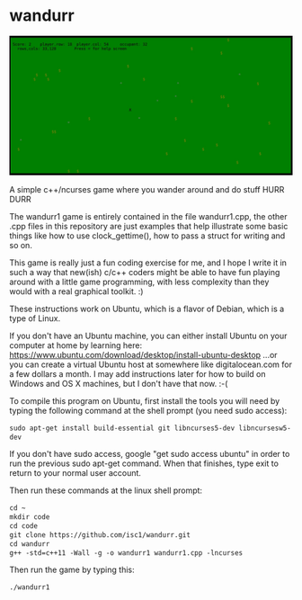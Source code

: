 # wandurr

![wandurr1screen](/gamescreen-20170301.jpg)

A simple c++/ncurses game where you wander around and do stuff HURR DURR

The wandurr1 game is entirely contained in the file wandurr1.cpp, the other .cpp
files in this repository are just examples that help illustrate some basic things
like how to use clock_gettime(), how to pass a struct for writing and so on.

This game is really just a fun coding exercise for me, and I hope
I write it in such a way that new(ish) c/c++ coders might be able to
have fun playing around with a little game programming, with less complexity
than they would with a real graphical toolkit. :)

These instructions work on Ubuntu, which is a flavor of Debian, which is a
type of Linux.

If you don't have an Ubuntu machine, you can either install Ubuntu on your
computer at home by learning here:
    https://www.ubuntu.com/download/desktop/install-ubuntu-desktop
...or you can create a virtual Ubuntu host at somewhere like digitalocean.com
for a few dollars a month.  I may add instructions later for how to build on
Windows and OS X machines, but I don't have that now. :-(

To compile this program on Ubuntu, first install the tools you will need by
typing the following command at the shell prompt (you need sudo access):

    sudo apt-get install build-essential git libncurses5-dev libncursesw5-dev

If you don't have sudo access, google "get sudo access ubuntu" in order to run
the previous sudo apt-get command.  When that finishes, type exit to return to
your normal user account.

Then run these commands at the linux shell prompt:

    cd ~
    mkdir code
    cd code
    git clone https://github.com/isc1/wandurr.git
    cd wandurr
    g++ -std=c++11 -Wall -g -o wandurr1 wandurr1.cpp -lncurses

Then run the game by typing this:

    ./wandurr1

